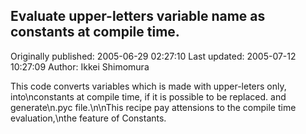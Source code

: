 ## Evaluate upper-letters variable name as constants at compile time.

Originally published: 2005-06-29 02:27:10
Last updated: 2005-07-12 10:27:09
Author: Ikkei Shimomura

This code converts variables which is made with upper-leters only, into\nconstants at compile time, if it is possible to be replaced. and generate\n.pyc file.\n\nThis recipe pay attensions to the compile time evaluation,\nthe feature of Constants.